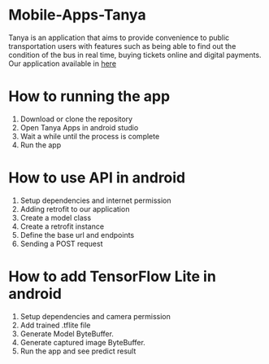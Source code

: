 # Mobile-Apps-Tanya
  Tanya is an application that aims to provide convenience to public transportation users with features such as being able to find out the condition of the bus in real time, buying tickets online and digital payments. Our application available in [here](https://drive.google.com/file/d/1qh4zcb6FkSx25N89sE6iZmPANA80TsE8/view?usp=sharing)

# How to running the app
1. Download or clone the repository
2. Open Tanya Apps in android studio
3. Wait a while until the process is complete
4. Run the app

# How to use API in android
1. Setup dependencies and internet permission
2. Adding retrofit to our application
3. Create a model class
4. Create a retrofit instance
5. Define the base url and endpoints
6. Sending a POST request

# How to add TensorFlow Lite in android
1. Setup dependencies and camera permission
2. Add trained .tflite file
3. Generate Model ByteBuffer.
4. Generate captured image ByteBuffer.
5. Run the app and see predict result
